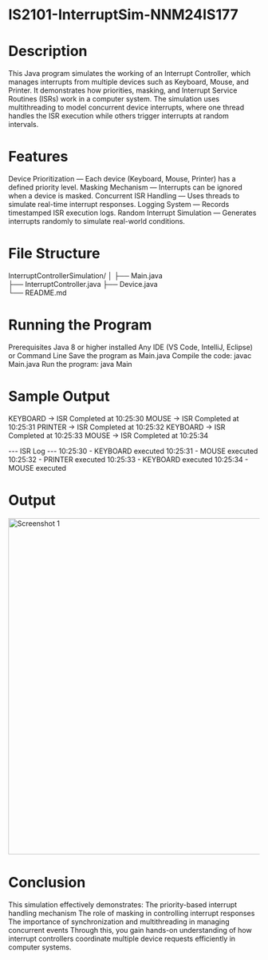 # IS2101-InterruptSim-NNM24IS177

# Description
This Java program simulates the working of an Interrupt Controller, which manages interrupts from multiple devices such as Keyboard, Mouse, and Printer.
It demonstrates how priorities, masking, and Interrupt Service Routines (ISRs) work in a computer system.
The simulation uses multithreading to model concurrent device interrupts, where one thread handles the ISR execution while others trigger interrupts at random intervals.

# Features
Device Prioritization — Each device (Keyboard, Mouse, Printer) has a defined priority level.
Masking Mechanism — Interrupts can be ignored when a device is masked.
Concurrent ISR Handling — Uses threads to simulate real-time interrupt responses.
Logging System — Records timestamped ISR execution logs.
Random Interrupt Simulation — Generates interrupts randomly to simulate real-world conditions.

# File Structure
InterruptControllerSimulation/
│
├── Main.java               
├── InterruptController.java
├── Device.java             
└── README.md               

 # Running the Program
Prerequisites
Java 8 or higher installed
Any IDE (VS Code, IntelliJ, Eclipse) or Command Line
Save the program as Main.java
Compile the code:
javac Main.java
Run the program:
java Main

# Sample Output
KEYBOARD → ISR Completed at 10:25:30
MOUSE → ISR Completed at 10:25:31
PRINTER → ISR Completed at 10:25:32
KEYBOARD → ISR Completed at 10:25:33
MOUSE → ISR Completed at 10:25:34

--- ISR Log ---
10:25:30 - KEYBOARD executed
10:25:31 - MOUSE executed
10:25:32 - PRINTER executed
10:25:33 - KEYBOARD executed
10:25:34 - MOUSE executed

# Output


<img width="902" height="673" alt="Screenshot 1" src="https://github.com/user-attachments/assets/ffd28fa8-21d3-4b49-98dc-ff13ad46a1db" />


# Conclusion
This simulation effectively demonstrates:
The priority-based interrupt handling mechanism
The role of masking in controlling interrupt responses
The importance of synchronization and multithreading in managing concurrent events
Through this, you gain hands-on understanding of how interrupt controllers coordinate multiple device requests efficiently in computer systems.



